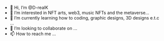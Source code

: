 - 👋 Hi, I’m @D-realK
- 👀 I’m interested in NFT arts, web3, music NFTs and the metaverse...
- 🌱 I’m currently learning how to coding, graphic designs, 3D designs e.t.c ...
- 💞️ I’m looking to collaborate on ...
- 📫 How to reach me ...

<!---
D-realK/D-realK is a ✨ special ✨ repository because its `README.md` (this file) appears on your GitHub profile.
You can click the Preview link to take a look at your changes.
--->
